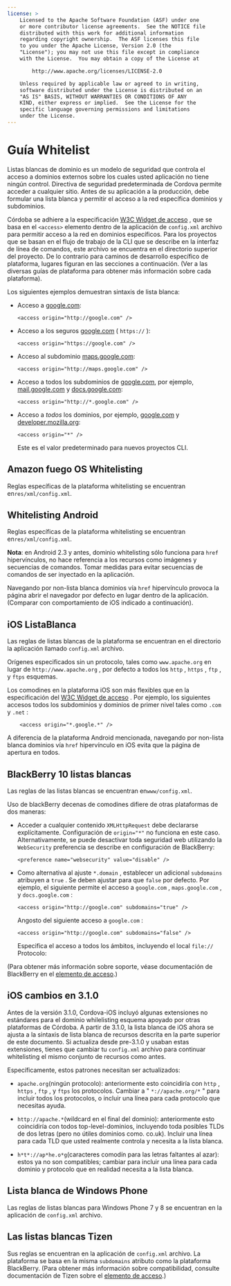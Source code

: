 ```yaml
---
license: >
    Licensed to the Apache Software Foundation (ASF) under one
    or more contributor license agreements.  See the NOTICE file
    distributed with this work for additional information
    regarding copyright ownership.  The ASF licenses this file
    to you under the Apache License, Version 2.0 (the
    "License"); you may not use this file except in compliance
    with the License.  You may obtain a copy of the License at

        http://www.apache.org/licenses/LICENSE-2.0

    Unless required by applicable law or agreed to in writing,
    software distributed under the License is distributed on an
    "AS IS" BASIS, WITHOUT WARRANTIES OR CONDITIONS OF ANY
    KIND, either express or implied.  See the License for the
    specific language governing permissions and limitations
    under the License.
---
```


# Guía Whitelist

Listas blancas de dominio es un modelo de seguridad que controla el acceso a dominios externos sobre los cuales usted aplicación no tiene ningún control. Directiva de seguridad predeterminada de Cordova permite acceder a cualquier sitio. Antes de su aplicación a la producción, debe formular una lista blanca y permitir el acceso a la red específica dominios y subdominios.

Córdoba se adhiere a la especificación [W3C Widget de acceso][1] , que se basa en el `<access>` elemento dentro de la aplicación de `config.xml` archivo para permitir acceso a la red en dominios específicos. Para los proyectos que se basan en el flujo de trabajo de la CLI que se describe en la interfaz de línea de comandos, este archivo se encuentra en el directorio superior del proyecto. De lo contrario para caminos de desarrollo específico de plataforma, lugares figuran en las secciones a continuación. (Ver a las diversas guías de plataforma para obtener más información sobre cada plataforma).

 [1]: http://www.w3.org/TR/widgets-access/

Los siguientes ejemplos demuestran sintaxis de lista blanca:

*   Acceso a [google.com][2]:
    
        <access origin="http://google.com" />
        

*   Acceso a los seguros [google.com][3] ( `https://` ):
    
        <access origin="https://google.com" />
        

*   Acceso al subdominio [maps.google.com][4]:
    
        <access origin="http://maps.google.com" />
        

*   Acceso a todos los subdominios de [google.com][2], por ejemplo, [mail.google.com][5] y [docs.google.com][6]:
    
        <access origin="http://*.google.com" />
        

*   Acceso a *todos* los dominios, por ejemplo, [google.com][2] y [developer.mozilla.org][7]:
    
        <access origin="*" />
        
    
    Este es el valor predeterminado para nuevos proyectos CLI.

 [2]: http://google.com
 [3]: https://google.com
 [4]: http://maps.google.com
 [5]: http://mail.google.com
 [6]: http://docs.google.com
 [7]: http://developer.mozilla.org

## Amazon fuego OS Whitelisting

Reglas específicas de la plataforma whitelisting se encuentran en`res/xml/config.xml`.

## Whitelisting Android

Reglas específicas de la plataforma whitelisting se encuentran en`res/xml/config.xml`.

**Nota**: en Android 2.3 y antes, dominio whitelisting sólo funciona para `href` hipervínculos, no hace referencia a los recursos como imágenes y secuencias de comandos. Tomar medidas para evitar secuencias de comandos de ser inyectado en la aplicación.

Navegando por non-lista blanca dominios vía `href` hipervínculo provoca la página abrir el navegador por defecto en lugar dentro de la aplicación. (Comparar con comportamiento de iOS indicado a continuación).

## iOS ListaBlanca

Las reglas de listas blancas de la plataforma se encuentran en el directorio la aplicación llamado `config.xml` archivo.

Orígenes especificados sin un protocolo, tales como `www.apache.org` en lugar de `http://www.apache.org` , por defecto a todos los `http` , `https` , `ftp` , y `ftps` esquemas.

Los comodines en la plataforma iOS son más flexibles que en la especificación del [W3C Widget de acceso][1] . Por ejemplo, los siguientes accesos todos los subdominios y dominios de primer nivel tales como `.com` y `.net` :

        <access origin="*.google.*" />
    

A diferencia de la plataforma Android mencionada, navegando por non-lista blanca dominios vía `href` hipervínculo en iOS evita que la página de apertura en todos.

## BlackBerry 10 listas blancas

Las reglas de las listas blancas se encuentran en`www/config.xml`.

Uso de blackBerry decenas de comodines difiere de otras plataformas de dos maneras:

*   Acceder a cualquier contenido `XMLHttpRequest` debe declararse explícitamente. Configuración de `origin="*"` no funciona en este caso. Alternativamente, se puede desactivar toda seguridad web utilizando la `WebSecurity` preferencia se describe en configuración de BlackBerry:
    
        <preference name="websecurity" value="disable" />
        

*   Como alternativa al ajuste `*.domain` , establecer un adicional `subdomains` atribuyen a `true` . Se deben ajustar para que `false` por defecto. Por ejemplo, el siguiente permite el acceso a `google.com` , `maps.google.com` , y `docs.google.com` :
    
        <access origin="http://google.com" subdomains="true" />
        
    
    Angosto del siguiente acceso a `google.com` :
    
        <access origin="http://google.com" subdomains="false" />
        
    
    Especifica el acceso a todos los ámbitos, incluyendo el local `file://` Protocolo:
    
    <access origin="*" subdomains="true" />

(Para obtener más información sobre soporte, véase documentación de BlackBerry en el [elemento de acceso][8].)

 [8]: https://developer.blackberry.com/html5/documentation/ww_developing/Access_element_834677_11.html

## iOS cambios en 3.1.0

Antes de la versión 3.1.0, Cordova-iOS incluyó algunas extensiones no estándares para el dominio whilelisting esquema apoyado por otras plataformas de Córdoba. A partir de 3.1.0, la lista blanca de iOS ahora se ajusta a la sintaxis de lista blanca de recursos descrita en la parte superior de este documento. Si actualiza desde pre-3.1.0 y usaban estas extensiones, tienes que cambiar tu `config.xml` archivo para continuar whitelisting el mismo conjunto de recursos como antes.

Específicamente, estos patrones necesitan ser actualizados:

*   `apache.org`(ningún protocolo): anteriormente esto coincidiría con `http` , `https` , `ftp` , y `ftps` los protocolos. Cambiar a " `*://apache.org/*` " para incluir todos los protocolos, o incluir una línea para cada protocolo que necesitas ayuda.

*   `http://apache.*`(wildcard en el final del dominio): anteriormente esto coincidiría con todos top-level-dominios, incluyendo toda posibles TLDs de dos letras (pero no útiles dominios como. co.uk). Incluir una línea para cada TLD que usted realmente controla y necesita a la lista blanca.

*   `h*t*://ap*he.o*g`(caracteres comodín para las letras faltantes al azar): estos ya no son compatibles; cambiar para incluir una línea para cada dominio y protocolo que en realidad necesita a la lista blanca.

## Lista blanca de Windows Phone

Las reglas de listas blancas para Windows Phone 7 y 8 se encuentran en la aplicación de `config.xml` archivo.

## Las listas blancas Tizen

Sus reglas se encuentran en la aplicación de `config.xml` archivo. La plataforma se basa en la misma `subdomains` atributo como la plataforma BlackBerry. (Para obtener más información sobre compatibilidad, consulte documentación de Tizen sobre el [elemento de acceso][9].)

 [9]: https://developer.tizen.org/help/index.jsp?topic=%2Forg.tizen.web.appprogramming%2Fhtml%2Fide_sdk_tools%2Fconfig_editor_w3celements.htm